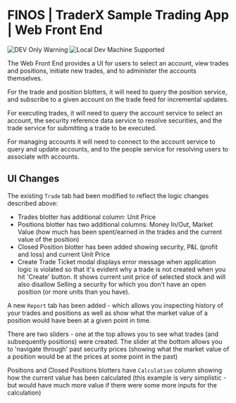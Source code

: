 # FINOS | TraderX Sample Trading App | Web Front End

![DEV Only Warning](https://badgen.net/badge/warning/not-for-production/red) ![Local Dev Machine Supported](http://badgen.net/badge/local-dev/supported/green)

The Web Front End provides a UI for users to select an account, view trades and positions, initiate new trades, and to administer the accounts themselves.

For the trade  and position blotters, it will need to query the position service, and subscribe to a given account on the trade feed for incremental updates.

For executing trades, it will need to query the account service to select an account, the security reference data service to resolve securities, and the trade service for submitting a trade to be executed.

For managing accounts it will need to connect to the account service to query and update accounts, and to the people service for resolving users to associate with accounts.

## UI Changes

The existing `Trade` tab had been modified to reflect the logic changes described above:

- Trades blotter has additional column: Unit Price
- Positions blotter has two additional columns: Money In/Out, Market Value (how much has been spent/earned in the trades and the current value of the position)
- Closed Position blotter has been added showing security, P&L (profit and loss) and current Unit Price
- Create Trade Ticket modal displays error message when application logic is violated so that it's evident why a trade is not created when you hit 'Create' button. It shows current unit price of selected stock and will also disallow Selling a security for which you don't have an open position (or more units than you have).

A new `Report` tab has been added - which allows you inspecting history of your trades and positions as well as show what the market value of a position would have been at a given point in time.

There are two sliders - one at the top allows you to see what trades (and subsequently positions) were created. The slider at the bottom allows you to 'navigate through' past security prices (showing what the market value of a position would be at the prices at some point in the past)

Positions and Closed Positions blotters have `Calculation` column showing how the current value has been calculated (this example is very simplistic - but would have much more value if there were some more inputs for the calculation)
